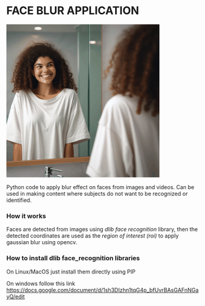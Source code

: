 # FACE BLUR APPLICATION
<img src="https://github.com/TDC-Machine-Learning-AI-Club/face-blur/blob/master/face-blur.gif" width="400" height="auto">

Python code to apply blur effect on faces from images and videos.
Can be used in making content where subjects do not want to be recognized or identified.

### How it works
Faces are detected from images using _dlib face recognition_ library, then the detected coordinates are used as the _region of interest (roi)_ to apply gaussian blur using opencv.

### How to install dlib face_recognition libraries
On Linux/MacOS just install them directly using PIP

On windows follow this link https://docs.google.com/document/d/1sh3DIzhn1tqG4p_bfUvrBAsGAFnNGayQ/edit

